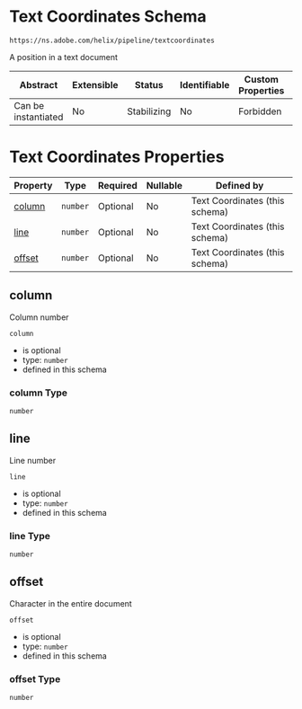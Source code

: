 # Text Coordinates Schema

```
https://ns.adobe.com/helix/pipeline/textcoordinates
```

A position in a text document

| Abstract            | Extensible | Status      | Identifiable | Custom Properties | Additional Properties | Defined In                                                 |
| ------------------- | ---------- | ----------- | ------------ | ----------------- | --------------------- | ---------------------------------------------------------- |
| Can be instantiated | No         | Stabilizing | No           | Forbidden         | Forbidden             | [textcoordinates.schema.json](textcoordinates.schema.json) |

# Text Coordinates Properties

| Property          | Type     | Required | Nullable | Defined by                     |
| ----------------- | -------- | -------- | -------- | ------------------------------ |
| [column](#column) | `number` | Optional | No       | Text Coordinates (this schema) |
| [line](#line)     | `number` | Optional | No       | Text Coordinates (this schema) |
| [offset](#offset) | `number` | Optional | No       | Text Coordinates (this schema) |

## column

Column number

`column`

- is optional
- type: `number`
- defined in this schema

### column Type

`number`

## line

Line number

`line`

- is optional
- type: `number`
- defined in this schema

### line Type

`number`

## offset

Character in the entire document

`offset`

- is optional
- type: `number`
- defined in this schema

### offset Type

`number`
